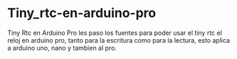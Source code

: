 # Tiny_rtc-en-arduino-pro
Tiny Rtc en Arduino Pro
les paso los fuentes para poder usar el tiny rtc el reloj en arduino pro, tanto para la escritura como para la lectura, esto aplica a arduino uno, nano y tambien al pro.
